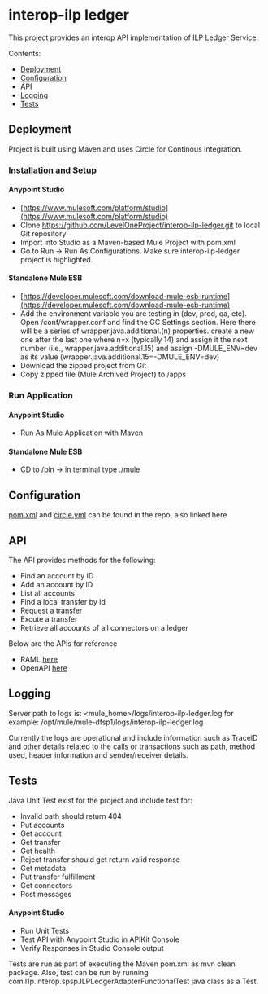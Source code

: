 # interop-ilp ledger
This project provides an interop API implementation of ILP Ledger Service.

Contents:

- [Deployment](#deployment)
- [Configuration](#configuration)
- [API](#api)
- [Logging](#logging)
- [Tests](#tests)

## Deployment

Project is built using Maven and uses Circle for Continous Integration.

### Installation and Setup

#### Anypoint Studio
* [https://www.mulesoft.com/platform/studio](https://www.mulesoft.com/platform/studio)
* Clone https://github.com/LevelOneProject/interop-ilp-ledger.git to local Git repository
* Import into Studio as a Maven-based Mule Project with pom.xml
* Go to Run -> Run As Configurations.  Make sure interop-ilp-ledger project is highlighted.

#### Standalone Mule ESB
* [https://developer.mulesoft.com/download-mule-esb-runtime](https://developer.mulesoft.com/download-mule-esb-runtime)
* Add the environment variable you are testing in (dev, prod, qa, etc).  Open <Mule Installation Directory>/conf/wrapper.conf and find the GC Settings section.  Here there will be a series of wrapper.java.additional.(n) properties.  create a new one after the last one where n=x (typically 14) and assign it the next number (i.e., wrapper.java.additional.15) and assign -DMULE_ENV=dev as its value (wrapper.java.additional.15=-DMULE_ENV=dev)
* Download the zipped project from Git
* Copy zipped file (Mule Archived Project) to <Mule Installation Directory>/apps

### Run Application

#### Anypoint Studio
* Run As Mule Application with Maven

#### Standalone Mule ESB
* CD to <Mule Installation Directory>/bin -> in terminal type ./mule

## Configuration

[pom.xml](./pom.xml) and [circle.yml](./circle.yml) can be found in the repo, also linked here

## API

The API provides methods for the following:
* Find an account by ID 
* Add an account by ID
* List all accounts
* Find a local transfer by id
* Request a transfer
* Excute a transfer
* Retrieve all accounts of all connectors on a ledger

Below are the APIs for reference
* RAML [here](./src/main/api/ilp-ledger-adapter.raml)
* OpenAPI [here](./src/main/resources/documentation/dist/ilp-ledger.yaml)

## Logging

Server path to logs is: <mule_home>/logs/interop-ilp-ledger.log for example: /opt/mule/mule-dfsp1/logs/interop-ilp-ledger.log

Currently the logs are operational and include information such as TraceID and other details related to the calls or transactions such as path, method used, header information and sender/receiver details.

## Tests

Java Unit Test exist for the project and include test for:

* Invalid path should return 404
* Put accounts
* Get account
* Get transfer
* Get health
* Reject transfer should get return valid response
* Get metadata
* Put transfer fulfillment
* Get connectors
* Post messages

#### Anypoint Studio
* Run Unit Tests
* Test API with Anypoint Studio in APIKit Console
* Verify Responses in Studio Console output

Tests are run as part of executing the Maven pom.xml as mvn clean package. Also, test can be run by running com.l1p.interop.spsp.ILPLedgerAdapterFunctionalTest java class as a Test.